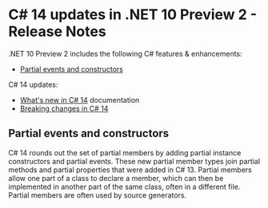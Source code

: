 # C# 14 updates in .NET 10 Preview 2 - Release Notes

.NET 10 Preview 2 includes the following C# features & enhancements:

- [Partial events and constructors](#partial-events-and-constructors)

C# 14 updates:

- [What's new in C# 14](https://learn.microsoft.com/dotnet/csharp/whats-new/csharp-14) documentation
- [Breaking changes in C# 14](https://learn.microsoft.com/dotnet/csharp/whats-new/breaking-changes/compiler%20breaking%20changes%20-%20dotnet%2010)

## Partial events and constructors

C# 14 rounds out the set of partial members by adding partial instance constructors and partial events. These new partial member types join partial methods and partial properties that were added in C# 13. Partial members allow one part of a class to declare a member, which can then be implemented in another part of the same class, often in a different file. Partial members are often used by source generators.
